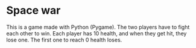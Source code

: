 # Space war
This is a game made with Python (Pygame). The two players have to fight each other to win. Each player has 10 health, and when they get hit, they lose one. The first one to reach 0 health loses.
